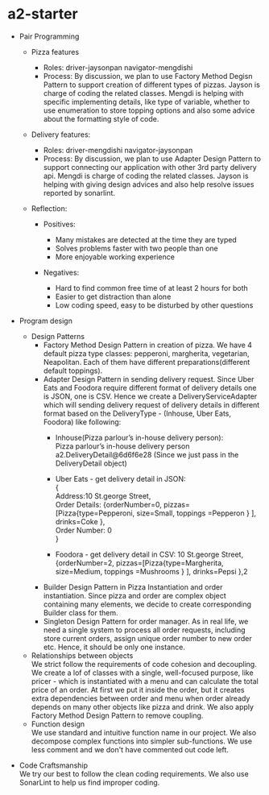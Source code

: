 # a2-starter

- Pair Programming  
    - Pizza features  
        - Roles: driver-jaysonpan navigator-mengdishi  
        - Process: By discussion, we plan to use Factory Method Degisn Pattern to support creation of different types of pizzas. Jayson is charge of coding the related classes. Mengdi is helping with specific implementing details, like type of variable, whether to use enumeration to store topping options and also some advice about the formatting style of code.

    - Delivery features:  
        - Roles: driver-mengdishi navigator-jaysonpan 
        - Process: By discussion, we plan to use Adapter Design Pattern to support connecting our application with other 3rd party delivery api. Mengdi is charge of coding the related classes. Jayson is helping with giving design advices and also help resolve issues reported by sonarlint.

    - Reflection:  
        - Positives: 
            - Many mistakes are detected at the time they are typed 
            - Solves problems faster with two people than one
            - More enjoyable working experience

        - Negatives:
            - Hard to find common free time of at least 2 hours for both
            - Easier to get distraction than alone
            - Low coding speed, easy to be disturbed by other questions

- Program design
    - Design Patterns   
        - Factory Method Design Pattern in creation of pizza. We have 4 default pizza type classes: pepperoni, margherita, vegetarian, Neapolitan. Each of them have different preparations(different default toppings).
        - Adapter Design Pattern in sending delivery request.
        Since Uber Eats and Foodora require different format of delivery details one is JSON, one is CSV. Hence we create a DeliveryServiceAdapter which will sending delivery request of delivery details in different format based on the DeliveryType - (Inhouse, Uber Eats, Foodora) like following:
            - Inhouse(Pizza parlour’s in-house delivery person):  
            Pizza parlour’s in-house delivery person
            a2.DeliveryDetail@6d6f6e28
            (Since we just pass in the DeliveryDetail object)

            - Uber Eats - get delivery detail in JSON:     
            {  
            Address:10 St.george Street,   
            Order Details: {orderNumber=0, pizzas=[Pizza{type=Pepperoni, size=Small, toppings =Pepperon } ], drinks=Coke },   
            Order Number: 0  
            }
            
            - Foodora - get delivery detail in CSV: 10 St.george Street,{orderNumber=2, pizzas=[Pizza{type=Margherita, size=Medium, toppings =Mushrooms } ], drinks=Pepsi },2
        - Builder Design Pattern in Pizza Instantiation and order instantiation. Since pizza and order are complex object containing many elements, we decide to create corresponding Builder class for them.
        - Singleton Design Pattern for order manager. As in real life, we need a single system to process all order requests, including store current orders, assign unique order number to new order etc. Hence, it should be only one instance.
    - Relationships between objects  
    We strict follow the requirements of code cohesion and decoupling. We create a lof of classes with a single, well-focused purpose, like pricer - which is instantiated with a menu and can calculate the total price of an order. At first we put it inside the order, but it creates extra dependencies between order and menu when order already depends on many other objects like pizza and drink. We also apply Factory Method Design Pattern to remove coupling.
    - Function design  
    We use standard and intuitive function name in our project. We also decompose complex functions into simpler sub-functions. We use less comment and we don't have  commented out code left.

- Code Craftsmanship  
    We try our best to follow the clean coding requirements. 
    We also use SonarLint to help us find improper coding. 


 



